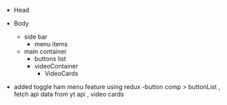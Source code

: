 - Head
- Body
    - side bar
        - menu items
    - main container
        - buttons list
        - videoContainer
            - VideoCards


- added toggle ham menu feature using redux
-button comp >  buttonList , fetch api data from yt api , video cards